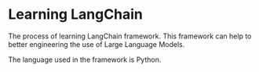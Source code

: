 # Learning LangChain
The process of learning LangChain framework. This framework can help to better engineering the use of Large Language Models. 

The language used in the framework is Python.
